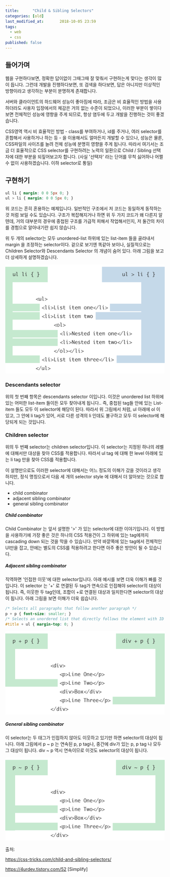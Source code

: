 ```yaml
---
title:      "Child & Sibling Selectors"
categories: [old]
last_modified_at:       2018-10-05 23:59
tags:
  - web
  - css
published: false
---
```


## 들어가며

웹을 구현하다보면, 정확한 답이없이 그때그때 잘 맞춰서 구현하는게 맞다는 생각이 많이 듭니다. 그런데 개발을 진행하다보면, 또 검색을 하다보면, 답은 아니지만 이상적인 방향이라고 생각하는 부분이 분명하게 존재합니다. 

서버와 클라이언트의 하드웨어 성능이 좋아짐에 따라, 조금은 비 효율적인 방법을 사용하더라도 사용자 입장에서의 체감은 거의 없는 수준이 되었으나, 이러한 부분이 쌓이다 보면 전체적인 성능에 영향을 주게 되므로, 항상 염두에 두고 개발을 진행하는 것이 좋겠습니다. 

CSS영역 역시 비 효율적인 방법 - class를 부여하거나, id를 주거나, 여러 selector를 혼합해서 사용하거나 하는 등 - 을 이용해서도 얼마든지 개발할 수 있으나, 성능은 물론, CSS파일의 사이즈를 늘려 전체 성능에 분명히 영향을 주게 됩니다. 따라서 여기서는 조금 더 효율적으로 CSS selector를 구현하려는 노력의 일환으로 Child / Sibling 선택자에 대한 부분을 되짚어보고자 합니다. (사실 '선택자' 라는 단어를 무척 싫어하나 어쩔 수 없이 사용하겠습니다. 이하 selector로 통일)



## 구현하기

```css
ul li { margin: 0 0 5px 0; }
ul > li { margin: 0 0 5px 0; }
```

위 코드는 흔히 혼용하는 예제입니다. 일반적인 구조에서 저 코드는 동일하게 동작하는 것 처럼 보일 수도 있습니다. 구조가 복잡해지거나 하면 위 두 가지 코드가 왜 다른지 알 텐데, 거의 대부분의 경우에 중첩된 구조를 가급적 피해서 작업해서인지, 저 둘간의 차이를 경험으로 알아내기란 쉽지 않습니다. 

위 두 개의 selector는 모두 unordered-list 하위에 있는 list-item 들을 골라내서 margin 을 조정하는 selector이다. 겉으로 보기엔 똑같아 보이나, 실질적으로는 Children Selector와 Descendants Selector 의 개념이 숨어 있다. 아래 그림을 보고 더 상세하게 설명하겠습니다. 

![](/assets/images/posts/old/img/post/2018-10-05-css-child-sibling-selectors/css-child-sibling-selectors-00001.png)

### Descendants selector

위의 첫 번째 항목은 descendants selector 이입니다. 이것은 unordered list 하위에 있는 어떠한 list-item 들이든 모두 찾아내게 됩니다.. 즉, 중첩된 tag들 안에 있는 List-item 들도 모두 이 selector에 해당이 된다. 따라서 위 그림에서 처럼, ul 아래에 ol 이 있고, 그 안에 li tag가 있어, 서로 다른 성격의 li 인데도 불구하고 모두 이 selector에 해당되게 되는 것입니다.

### Children selector

위의 두 번째 selector는 children selector입니다. 이 selector는 지정된 하나의 레벨에 대해서만 대상을 찾아 CSS를 적용합니다. 따라서 ul tag 에 대해 한 level 아래에 있는 li tag 만을 찾아 CSS를 적용합니다. 

이 설명만으로도 이러한 selector에 대해서는 어느 정도의 이해가 갔을 것이라고 생각하지만, 정식 명칭으로서 다음 세 개의 selector style 에 대해서 더 알아보는 것으로 합니다. 

- child combinator
- adjacent sibling combinator
- general sibling combinator

##### Child combinator

Child Combinator 는 앞서 설명한 '>' 가 있는 selector에 대한 이야기입니다. 이 방법을 사용하기에 가장 좋은 것은 하나의 CSS 적용건이 그 하위에 있는 tag에까지 cascading down 되는 것을 막을 수 있습니다. 만약 바깥쪽에 있는 tag에서 전체적인 UI만을 잡고, 안에는 별도의 CSS를 적용하려고 한다면 아주 좋은 방안이 될 수 있습니다.

##### Adjacent sibling combinator

직역하면 '인접한 이웃'에 대한 selector입니다. 아래 예시를 보면 더욱 이해가 빠를 것입니다. 이 selector 는 '+' 로 연결된 두 tag가 연속으로 인접해야 selector의 대상이 됩니다. 즉, 이웃한 두 tag인데, 조합이 +로 연결된 대상과 일치한다면 selector의 대상이 됩니다. 아래 그림을 보면 이해가 더욱 쉽습니다.

```css
/* Selects all paragraphs that follow another paragraph */
p + p { font-size: smaller; } 
/* Selects an unordered list that directly follows the element with ID title */
#title + ul { margin-top: 0; } 
```
![](/assets/images/posts/old/img/post/2018-10-05-css-child-sibling-selectors/css-child-sibling-selectors-00002.png)

##### General sibling combinator

이 selector는 두 태그가 인접하지 않아도 이웃하고 있기만 하면 selector의 대상이 됩니다. 아래 그림에서 p ~ p 는 연속된 p, p tag나, 중간에 div가 있는 p, p tag 나 모두 그 대상이 됩니다. div ~ p 역시 연속이므로 이것도 selector의 대상이 됩니다.

![](/assets/images/posts/old/img/post/2018-10-05-css-child-sibling-selectors/css-child-sibling-selectors-00003.png)

출처: 

https://css-tricks.com/child-and-sibling-selectors/

https://4urdev.tistory.com/52 [Simplify]